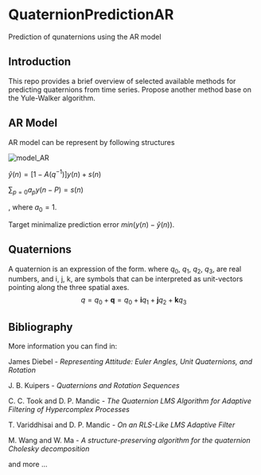 # QuaternionPredictionAR
Prediction of qunaternions using the AR model 

## Introduction 
This repo provides a brief overview of selected available methods for predicting quaternions from time series. Propose another method base on the Yule-Walker algorithm.

## AR Model
AR model can be represent by following structures

![model_AR](https://github.com/BezdzietnyAntoni/QuatrnionPredictionAR/assets/84715548/9eed6ebf-579d-4bfc-894a-cdeb638ea8d6)

$\hat y(n) = [1-A(q^{-1})]y(n) + s(n)$

$\sum_{p=0} a_p y(n-P) = s(n)$

, where $a_0=1$.

Target minimalize prediction error $min(y(n) - \hat y(n))$.

## Quaternions
A quaternion is an expression of the form. where $q_0$, $q_1$, $q_2$, $q_3$, are real numbers, and i, j, k, are symbols that can be interpreted as unit-vectors pointing along the three spatial axes.
$$q = q_0 + \mathbf{q} = q_0 + \mathbf{i}q_1+\mathbf{j}q_2+\mathbf{k}q_3$$


## Bibliography
More information you can find in:

James Diebel - *Representing Attitude: Euler Angles, Unit Quaternions, and Rotation*

J. B. Kuipers - *Quaternions and Rotation Sequences*

C. C. Took and D. P. Mandic - *The Quaternion LMS Algorithm for Adaptive Filtering of Hypercomplex Processes*

T. Variddhisai and D. P. Mandic - *On an RLS-Like LMS Adaptive Filter*

M. Wang and W. Ma - *A structure-preserving algorithm for the quaternion Cholesky decomposition*

and more ...

